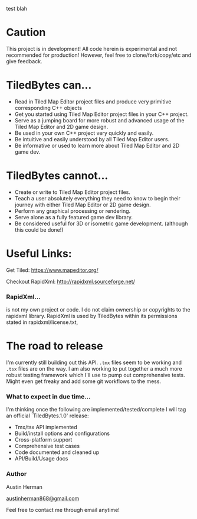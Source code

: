 test blah

# Caution

This project is in development! All code herein is experimental and not recommended for production!
However, feel free to clone/fork/copy/etc and give feedback.

# TiledBytes can...

 - Read in Tiled Map Editor project files and produce very primitive corresponding C++ objects
 - Get you started using Tiled Map Editor project files in your C++ project.
 - Serve as a jumping board for more robust and advanced usage of the Tiled Map Editor and 2D game
   design.
 - Be used in your own C++ project very quickly and easily.
 - Be intuitive and easily understood by all Tiled Map Editor users.
 - Be informative or used to learn more about Tiled Map Editor and 2D game dev.

# TiledBytes cannot...

 - Create or write to Tiled Map Editor project files.
 - Teach a user absolutely everything they need to know to begin their journey with either Tiled Map
   Editor or 2D game design.
 - Perform any graphical processing or rendering.
 - Serve alone as a fully featured game dev library.
 - Be considered useful for 3D or isometric game development. (although this could be done!)

# Useful Links:

Get Tiled: https://www.mapeditor.org/

Checkout RapidXml: http://rapidxml.sourceforge.net/

### RapidXml...

is not my own project or code. I do not claim ownership or copyrights to the rapidxml library.
RapidXml is used by TiledBytes within its permissions stated in rapidxml/license.txt,

# The road to release

I'm currently still building out this API. `.tmx` files seem to be working and `.tsx` files are on the
way. I am also working to put together a much more robust testing framework which I'll use to pump
out comprehensive tests. Might even get freaky and add some git workflows to the mess.

### What to expect in due time...

I'm thinking once the following are implemented/tested/complete I will tag an official `TiledBytes.1.0' release:
 - Tmx/tsx API implemented
 - Build/install options and configurations
 - Cross-platform support
 - Comprehensive test cases
 - Code documented and cleaned up
 - API/Build/Usage docs

### Author

Austin Herman

austinherman868@gmail.com

Feel free to contact me through email anytime!
